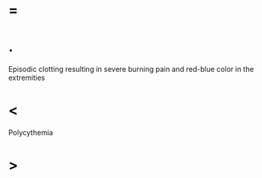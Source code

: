 # =

# .

Episodic clotting resulting in severe burning pain and red-blue color in the extremities

# <

Polycythemia

# >
